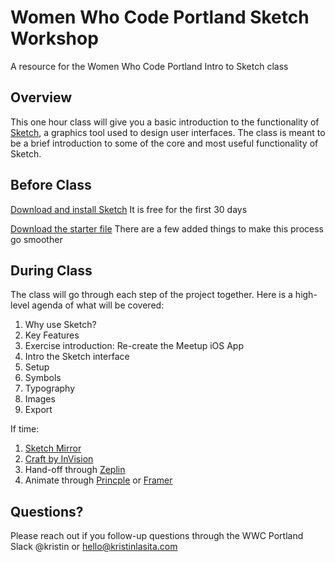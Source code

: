 # Women Who Code Portland Sketch Workshop
A resource for the Women Who Code Portland Intro to Sketch class

## Overview
This one hour class will give you a basic introduction to the functionality of [Sketch](https://www.sketchapp.com/), a graphics tool used to design user interfaces. The class is meant to be a brief introduction to some of the core and most useful functionality of Sketch. 

## Before Class
[Download and install Sketch](https://www.sketchapp.com/) It is free for the first 30 days

[Download the starter file](https://github.com/kclasita/wwcpdx-sketch-workshop/blob/master/sketch-docs/wwcpdx-sketch-start-exercise.sketch) There are a few added things to make this process go smoother

## During Class
The class will go through each step of the project together. Here is a high-level agenda of what will be covered:

1. Why use Sketch?
2. Key Features
3. Exercise introduction: Re-create the Meetup iOS App
4. Intro the Sketch interface
5. Setup
6. Symbols
8. Typography
9. Images
10. Export

If time:
1. [Sketch Mirror](https://sketchapp.com/docs/mirror/mirror/)
2. [Craft by InVision](https://www.invisionapp.com/craft)
3. Hand-off through [Zeplin](https://zeplin.io/)
4. Animate through [Princple](http://principleformac.com/) or [Framer](https://framer.com/)


## Questions?
Please reach out if you follow-up questions through the WWC Portland Slack @kristin or hello@kristinlasita.com 
